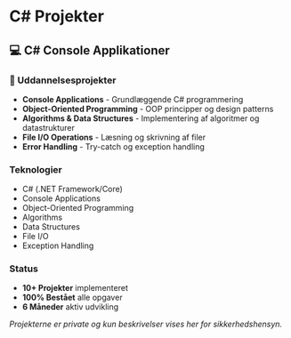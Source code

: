 # C# Projekter

## 💻 C# Console Applikationer

### 🎯 Uddannelsesprojekter
- **Console Applications** - Grundlæggende C# programmering
- **Object-Oriented Programming** - OOP principper og design patterns
- **Algorithms & Data Structures** - Implementering af algoritmer og datastrukturer
- **File I/O Operations** - Læsning og skrivning af filer
- **Error Handling** - Try-catch og exception handling

### Teknologier
- C# (.NET Framework/Core)
- Console Applications
- Object-Oriented Programming
- Algorithms
- Data Structures
- File I/O
- Exception Handling

### Status
- **10+ Projekter** implementeret
- **100% Bestået** alle opgaver
- **6 Måneder** aktiv udvikling

*Projekterne er private og kun beskrivelser vises her for sikkerhedshensyn.*